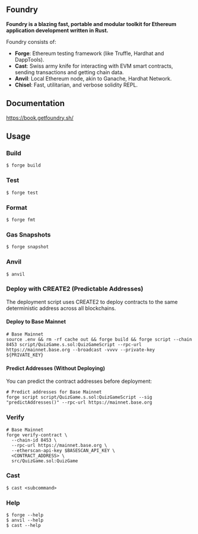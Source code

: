 ## Foundry

**Foundry is a blazing fast, portable and modular toolkit for Ethereum application development written in Rust.**

Foundry consists of:

-   **Forge**: Ethereum testing framework (like Truffle, Hardhat and DappTools).
-   **Cast**: Swiss army knife for interacting with EVM smart contracts, sending transactions and getting chain data.
-   **Anvil**: Local Ethereum node, akin to Ganache, Hardhat Network.
-   **Chisel**: Fast, utilitarian, and verbose solidity REPL.

## Documentation

https://book.getfoundry.sh/

## Usage

### Build

```shell
$ forge build
```

### Test

```shell
$ forge test
```

### Format

```shell
$ forge fmt
```

### Gas Snapshots

```shell
$ forge snapshot
```

### Anvil

```shell
$ anvil
```

### Deploy with CREATE2 (Predictable Addresses)

The deployment script uses CREATE2 to deploy contracts to the same deterministic address across all blockchains.

#### Deploy to Base Mainnet

```shell
# Base Mainnet
source .env && rm -rf cache out && forge build && forge script --chain 8453 script/QuizGame.s.sol:QuizGameScript --rpc-url https://mainnet.base.org --broadcast -vvvv --private-key ${PRIVATE_KEY}
```

#### Predict Addresses (Without Deploying)

You can predict the contract addresses before deployment:

```shell
# Predict addresses for Base Mainnet
forge script script/QuizGame.s.sol:QuizGameScript --sig "predictAddresses()" --rpc-url https://mainnet.base.org
```

### Verify

```shell
# Base Mainnet
forge verify-contract \
  --chain-id 8453 \
  --rpc-url https://mainnet.base.org \
  --etherscan-api-key $BASESCAN_API_KEY \
  <CONTRACT_ADDRESS> \
  src/QuizGame.sol:QuizGame
```

### Cast

```shell
$ cast <subcommand>
```

### Help

```shell
$ forge --help
$ anvil --help
$ cast --help
```
